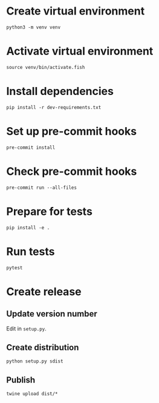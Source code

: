 # Create virtual environment

`python3 -m venv venv`

# Activate virtual environment

`source venv/bin/activate.fish`

# Install dependencies

`pip install -r dev-requirements.txt`

# Set up pre-commit hooks

`pre-commit install`

# Check pre-commit hooks

`pre-commit run --all-files`

# Prepare for tests

`pip install -e .`

# Run tests

`pytest`

# Create release

## Update version number

Edit in `setup.py`.

## Create distribution

`python setup.py sdist`

## Publish

`twine upload dist/*`
